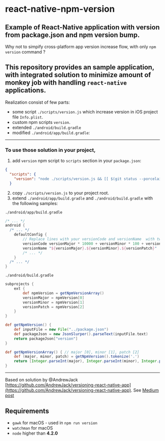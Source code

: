 # react-native-npm-version
## Example of React-Native application with version from package.json and npm version bump.

Why not to simpify cross-platform app version increase flow, with only ```npm version``` command ?

This repository provides an sample application, with integrated solution to minimize amount of monkey job with handling `react-native` applications.
-----
Realization consist of few parts:
* some script `./scripts/version.js` which increase version in iOS project file `Info.plist`.
* custom npm scripts `version`.
* extended `./android/build.gradle`
* modified `./android/app/build.gradle`:
-----

### To use those solution in your project,
1. add `version` npm script to `scripts` section in your `package.json`: 
```json
{
  "scripts": {
    "version": "node ./scripts/version.js && [[ $(git status --porcelain -z | gawk '/version.json/ && /Info.plist/' ) ]] && git add version.json ios/"
  }
```
2. copy `./scripts/version.js` to your project root.
3. extend `./android/app/build.gradle` and `./android/build.gradle` with the following samples:

`./android/app/build.gradle`
```gradle
/* ... */
android {
  /* ... */
    defaultConfig {
        // Replace lines with your versionCode and versionName  with two lines below
        versionCode versionMajor * 10000 + versionMinor * 100 + versionPatch
        versionName "${versionMajor}.${versionMinor}.${versionPatch}"
        /* ... */
    }
  /* ... */
}
```

`./android/build.gradle`
```gradle
subprojects {
    ext {
        def npmVersion = getNpmVersionArray()
        versionMajor = npmVersion[0]
        versionMinor = npmVersion[1]
        versionPatch = npmVersion[2]
    }
}

def getNpmVersion() {
    def inputFile = new File("../package.json")
    def packageJson = new JsonSlurper().parseText(inputFile.text)
    return packageJson["version"]
}

def getNpmVersionArray() { // major [0], minor [1], patch [2]
    def (major, minor, patch) = getNpmVersion().tokenize('.')
    return [Integer.parseInt(major), Integer.parseInt(minor), Integer.parseInt(patch)] as int[]
}
```

-----

Based on solution by @AndrewJack [https://github.com/AndrewJack/versioning-react-native-app](https://github.com/AndrewJack/versioning-react-native-app).
See [Medium post](https://medium.com/@andr3wjack/versioning-react-native-apps-407469707661)

## Requirements

- ``` gawk ``` for macOS - used in `npm run version`
- ``` watchman ``` for macOS
- ``` node ``` higher than **4.2.0**